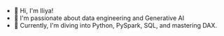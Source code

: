 - 👋 Hi, I'm Iliya!
- 👀 I'm passionate about data engineering and Generative AI
- 🌱 Currently, I'm diving into Python, PySpark, SQL, and mastering DAX.

<!---
iliyaj/iliyaj is a ✨ special ✨ repository because its `README.md` (this file) appears on your GitHub profile.
You can click the Preview link to take a look at your changes.
--->
